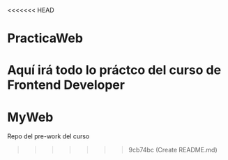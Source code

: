 <<<<<<< HEAD
# PracticaWeb
Aquí irá todo lo práctco del curso de Frontend Developer
=======
# MyWeb
Repo del pre-work del curso
>>>>>>> 9cb74bc (Create README.md)
